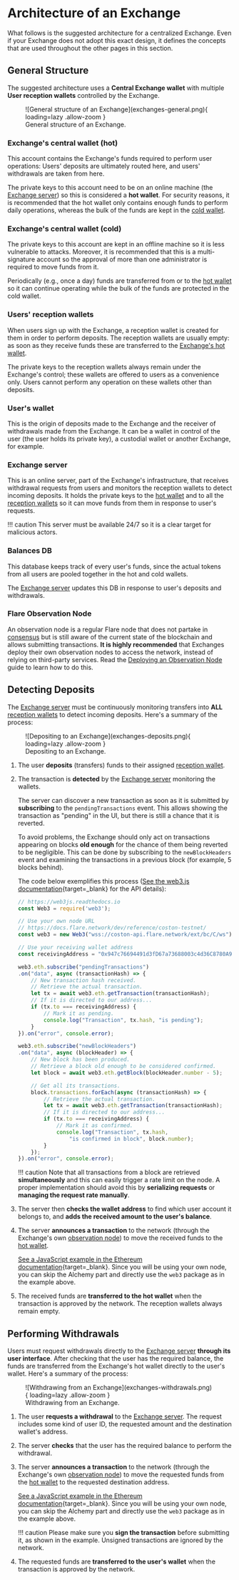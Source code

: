 # Architecture of an Exchange

What follows is the suggested architecture for a centralized Exchange. Even if your Exchange does not adopt this exact design, it defines the concepts that are used throughout the other pages in this section.

## General Structure

The suggested architecture uses a **Central Exchange wallet** with multiple **User reception wallets** controlled by the Exchange.

<figure markdown>
  ![General structure of an Exchange](exchanges-general.png){ loading=lazy .allow-zoom }
  <figcaption>General structure of an Exchange.</figcaption>
</figure>

### Exchange's central wallet (hot)

This account contains the Exchange's funds required to perform user operations: Users' deposits are ultimately routed here, and users' withdrawals are taken from here.

The private keys to this account need to be on an online machine (the [Exchange server](#exchange-server)) so this is considered a **hot wallet**. For security reasons, it is recommended that the hot wallet only contains enough funds to perform daily operations, whereas the bulk of the funds are kept in the [cold wallet](#exchanges-central-wallet-cold).

### Exchange's central wallet (cold)

The private keys to this account are kept in an offline machine so it is less vulnerable to attacks. Moreover, it is recommended that this is a multi-signature account so the approval of more than one administrator is required to move funds from it.

Periodically (e.g., once a day) funds are transferred from or to the [hot wallet](#exchanges-central-wallet-hot) so it can continue operating while the bulk of the funds are protected in the cold wallet.

### Users' reception wallets

When users sign up with the Exchange, a reception wallet is created for them in order to perform deposits. The reception wallets are usually empty: as soon as they receive funds these are transferred to the [Exchange's hot wallet](#exchanges-central-wallet-hot).

The private keys to the reception wallets always remain under the Exchange's control; these wallets are offered to users as a convenience only. Users cannot perform any operation on these wallets other than deposits.

### User's wallet

This is the origin of deposits made to the Exchange and the receiver of withdrawals made from the Exchange. It can be a wallet in control of the user (the user holds its private key), a custodial wallet or another Exchange, for example.

### Exchange server

This is an online server, part of the Exchange's infrastructure, that receives withdrawal requests from users and monitors the reception wallets to detect incoming deposits. It holds the private keys to the [hot wallet](#exchanges-central-wallet-hot) and to all the [reception wallets](#users-reception-wallets) so it can move funds from them in response to user's requests.

!!! caution
    This server must be available 24/7 so it is a clear target for malicious actors.

### Balances DB

This database keeps track of every user's funds, since the actual tokens from all users are pooled together in the hot and cold wallets.

The [Exchange server](#exchange-server) updates this DB in response to user's deposits and withdrawals.

### Flare Observation Node

An observation node is a regular Flare node that does not partake in [consensus](glossary.md#consensus) but is still aware of the current state of the blockchain and allows submitting transactions. **It is highly recommended** that Exchanges deploy their own observation nodes to access the network, instead of relying on third-party services. Read the [Deploying an Observation Node](../infra/observation.md) guide to learn how to do this.

## Detecting Deposits

The [Exchange server](#exchange-server) must be continuously monitoring transfers into **ALL** [reception wallets](#users-reception-wallets) to detect incoming deposits. Here's a summary of the process:

<figure markdown>
  ![Depositing to an Exchange](exchanges-deposits.png){ loading=lazy .allow-zoom }
  <figcaption>Depositing to an Exchange.</figcaption>
</figure>

1. The user **deposits** (transfers) funds to their assigned [reception wallet](#users-reception-wallets).

2. The transaction is **detected** by the [Exchange server](#exchange-server) monitoring the wallets.

    The server can discover a new transaction as soon as it is submitted by **subscribing** to the `pendingTransactions` event. This allows showing the transaction as "pending" in the UI, but there is still a chance that it is reverted.

    To avoid problems, the Exchange should only act on transactions appearing on blocks **old enough** for the chance of them being reverted to be negligible. This can be done by subscribing to the `newBlockHeaders` event and examining the transactions in a previous block (for example, 5 blocks behind).

    The code below exemplifies this process ([See the web3.js documentation](https://web3js.readthedocs.io){target=_blank} for the API details):

    ```  typescript
    // https://web3js.readthedocs.io
    const Web3 = require('web3');

    // Use your own node URL
    // https://docs.flare.network/dev/reference/coston-testnet/
    const web3 = new Web3("wss://coston-api.flare.network/ext/bc/C/ws");

    // Use your receiving wallet address
    const receivingAddress = "0x947c76694491d3fD67a73688003c4d36C8780A97";

    web3.eth.subscribe("pendingTransactions")
    .on("data", async (transactionHash) => {
        // New transaction hash received.
        // Retrieve the actual transaction.
        let tx = await web3.eth.getTransaction(transactionHash);
        // If it is directed to our address...
        if (tx.to === receivingAddress) {
            // Mark it as pending.
            console.log("Transaction", tx.hash, "is pending");
        }
    }).on("error", console.error);

    web3.eth.subscribe("newBlockHeaders")
    .on("data", async (blockHeader) => {
        // New block has been produced.
        // Retrieve a block old enough to be considered confirmed.
        let block = await web3.eth.getBlock(blockHeader.number - 5);

        // Get all its transactions.
        block.transactions.forEach(async (transactionHash) => {
            // Retrieve the actual transaction.
            let tx = await web3.eth.getTransaction(transactionHash);
            // If it is directed to our address...
            if (tx.to === receivingAddress) {
                // Mark it as confirmed.
                console.log("Transaction", tx.hash,
                    "is confirmed in block", block.number);
            }
        });
    }).on("error", console.error);
    ```

    !!! caution
        Note that all transactions from a block are retrieved **simultaneously** and this can easily trigger a rate limit on the node. A proper implementation should avoid this by **serializing requests** or **managing the request rate manually**.

3. The server then **checks the wallet address** to find which user account it belongs to, and **adds the received amount to the user's balance**.

4. The server **announces a transaction** to the network (through the Exchange's own [observation node](#flare-observation-node)) to move the received funds to the [hot wallet](#exchanges-central-wallet-hot).

    [See a JavaScript example in the Ethereum documentation](https://ethereum.org/en/developers/tutorials/sending-transactions-using-web3-and-alchemy/){target=_blank}. Since you will be using your own node, you can skip the Alchemy part and directly use the `web3` package as in the example above.

5. The received funds are **transferred to the hot wallet** when the transaction is approved by the network. The reception wallets always remain empty.

## Performing Withdrawals

Users must request withdrawals directly to the [Exchange server](#exchange-server) **through its user interface**. After checking that the user has the required balance, the funds are transferred from the Exchange's hot wallet directly to the user's wallet. Here's a summary of the process:

<figure markdown>
  ![Withdrawing from an Exchange](exchanges-withdrawals.png){ loading=lazy .allow-zoom }
  <figcaption>Withdrawing from an Exchange.</figcaption>
</figure>

1. The user **requests a withdrawal** to the [Exchange server](#exchange-server). The request includes some kind of user ID, the requested amount and the destination wallet's address.

2. The server **checks** that the user has the required balance to perform the withdrawal.

3. The server **announces a transaction** to the network (through the Exchange's own [observation node](#flare-observation-node)) to move the requested funds from the [hot wallet](#exchanges-central-wallet-hot) to the requested destination address.

    [See a JavaScript example in the Ethereum documentation](https://ethereum.org/en/developers/tutorials/sending-transactions-using-web3-and-alchemy/){target=_blank}. Since you will be using your own node, you can skip the Alchemy part and directly use the `web3` package as in the example above.

    !!! caution
        Please make sure you **sign the transaction** before submitting it, as shown in the example.
        Unsigned transactions are ignored by the network.

4. The requested funds are **transferred to the user's wallet** when the transaction is approved by the network.
